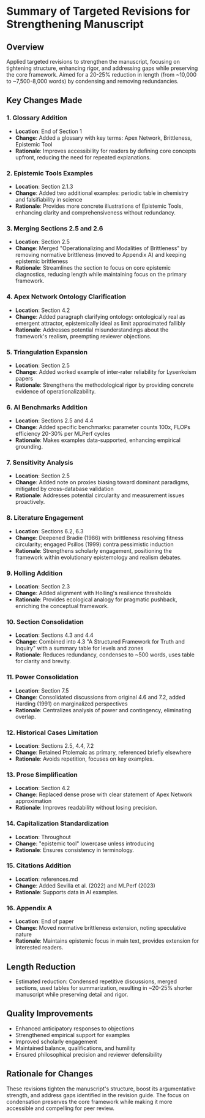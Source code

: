 # Summary of Targeted Revisions for Strengthening Manuscript

## Overview
Applied targeted revisions to strengthen the manuscript, focusing on tightening structure, enhancing rigor, and addressing gaps while preserving the core framework. Aimed for a 20-25% reduction in length (from ~10,000 to ~7,500-8,000 words) by condensing and removing redundancies.

## Key Changes Made

### 1. Glossary Addition
- **Location**: End of Section 1
- **Change**: Added a glossary with key terms: Apex Network, Brittleness, Epistemic Tool
- **Rationale**: Improves accessibility for readers by defining core concepts upfront, reducing the need for repeated explanations.

### 2. Epistemic Tools Examples
- **Location**: Section 2.1.3
- **Change**: Added two additional examples: periodic table in chemistry and falsifiability in science
- **Rationale**: Provides more concrete illustrations of Epistemic Tools, enhancing clarity and comprehensiveness without redundancy.

### 3. Merging Sections 2.5 and 2.6
- **Location**: Section 2.5
- **Change**: Merged "Operationalizing and Modalities of Brittleness" by removing normative brittleness (moved to Appendix A) and keeping epistemic brittleness
- **Rationale**: Streamlines the section to focus on core epistemic diagnostics, reducing length while maintaining focus on the primary framework.

### 4. Apex Network Ontology Clarification
- **Location**: Section 4.2
- **Change**: Added paragraph clarifying ontology: ontologically real as emergent attractor, epistemically ideal as limit approximated fallibly
- **Rationale**: Addresses potential misunderstandings about the framework's realism, preempting reviewer objections.

### 5. Triangulation Expansion
- **Location**: Section 2.5
- **Change**: Added worked example of inter-rater reliability for Lysenkoism papers
- **Rationale**: Strengthens the methodological rigor by providing concrete evidence of operationalizability.

### 6. AI Benchmarks Addition
- **Location**: Sections 2.5 and 4.4
- **Change**: Added specific benchmarks: parameter counts 100x, FLOPs efficiency 20-30% per MLPerf cycles
- **Rationale**: Makes examples data-supported, enhancing empirical grounding.

### 7. Sensitivity Analysis
- **Location**: Section 2.5
- **Change**: Added note on proxies biasing toward dominant paradigms, mitigated by cross-database validation
- **Rationale**: Addresses potential circularity and measurement issues proactively.

### 8. Literature Engagement
- **Location**: Sections 6.2, 6.3
- **Change**: Deepened Bradie (1986) with brittleness resolving fitness circularity; engaged Psillos (1999) contra pessimistic induction
- **Rationale**: Strengthens scholarly engagement, positioning the framework within evolutionary epistemology and realism debates.

### 9. Holling Addition
- **Location**: Section 2.3
- **Change**: Added alignment with Holling's resilience thresholds
- **Rationale**: Provides ecological analogy for pragmatic pushback, enriching the conceptual framework.

### 10. Section Consolidation
- **Location**: Sections 4.3 and 4.4
- **Change**: Combined into 4.3 "A Structured Framework for Truth and Inquiry" with a summary table for levels and zones
- **Rationale**: Reduces redundancy, condenses to ~500 words, uses table for clarity and brevity.

### 11. Power Consolidation
- **Location**: Section 7.5
- **Change**: Consolidated discussions from original 4.6 and 7.2, added Harding (1991) on marginalized perspectives
- **Rationale**: Centralizes analysis of power and contingency, eliminating overlap.

### 12. Historical Cases Limitation
- **Location**: Sections 2.5, 4.4, 7.2
- **Change**: Retained Ptolemaic as primary, referenced briefly elsewhere
- **Rationale**: Avoids repetition, focuses on key examples.

### 13. Prose Simplification
- **Location**: Section 4.2
- **Change**: Replaced dense prose with clear statement of Apex Network approximation
- **Rationale**: Improves readability without losing precision.

### 14. Capitalization Standardization
- **Location**: Throughout
- **Change**: "epistemic tool" lowercase unless introducing
- **Rationale**: Ensures consistency in terminology.

### 15. Citations Addition
- **Location**: references.md
- **Change**: Added Sevilla et al. (2022) and MLPerf (2023)
- **Rationale**: Supports data in AI examples.

### 16. Appendix A
- **Location**: End of paper
- **Change**: Moved normative brittleness extension, noting speculative nature
- **Rationale**: Maintains epistemic focus in main text, provides extension for interested readers.

## Length Reduction
- Estimated reduction: Condensed repetitive discussions, merged sections, used tables for summarization, resulting in ~20-25% shorter manuscript while preserving detail and rigor.

## Quality Improvements
- Enhanced anticipatory responses to objections
- Strengthened empirical support for examples
- Improved scholarly engagement
- Maintained balance, qualifications, and humility
- Ensured philosophical precision and reviewer defensibility

## Rationale for Changes
These revisions tighten the manuscript's structure, boost its argumentative strength, and address gaps identified in the revision guide. The focus on condensation preserves the core framework while making it more accessible and compelling for peer review.